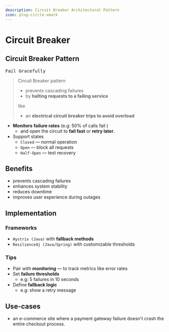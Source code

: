 ```yaml
---
description: Circuit Breaker Architectural Pattern
icon: plug-circle-xmark
---
```


# Circuit Breaker

## Circuit Breaker Pattern

<kbd>Fail Gracefully</kbd>

> Circuit Breaker pattern&#x20;
>
> * prevents cascading failures&#x20;
> * by **halting requests to a failing service**&#x20;
>
> like&#x20;
>
> * an **electrical circuit breaker trips to avoid overload**



* **Monitors** **failure rates** (e.g: 50% of calls fail )
  * and open the circuit to **fail fast** or **retry later**.
* Support states&#x20;
  * `Closed` — normal operation
  * `Open` — block all requests
  * `Half-Open` — test recovery



## Benefits

* prevents cascading failures
* enhances system stability
* reduces downtime
* improves user experience during outages&#x20;



## Implementation

### Frameworks

* `Hystrix (Java)` with **fallback methods**
* `Resilience4j (Java/Spring)` with customizable thresholds



### Tips

* Pair with **monitoring** — to track metrics like error rates
* Set **failure thresholds**&#x20;
  * e.g: 5 failures in 10 seconds
* Define **fallback logic**&#x20;
  * e.g: show a retry message



## Use-cases

* an e-commerce site where a payment gateway failure doesn't crash the entire checkout process.







